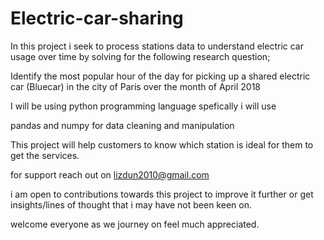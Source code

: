 # Electric-car-sharing

In this project i seek to process stations data to understand electric car usage over time by solving for the following research question;

Identify the most popular hour of the day for picking up a shared electric car (Bluecar) in the city of Paris over the month of April 2018

I will be using python programming language spefically i will use 

pandas and numpy for data cleaning and manipulation

This project will help customers to know which station is ideal for them to get the services.

for support reach out on lizdun2010@gmail.com

i am open to contributions towards this project to improve it further or get insights/lines of thought that i may have not been keen on.

welcome everyone as we journey on feel much appreciated.
